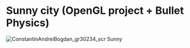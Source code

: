 # Sunny city (OpenGL project + Bullet Physics)
![ConstantinAndreiBogdan_gr30234_scr](https://github.com/user-attachments/assets/a9da798d-23d2-4dad-919d-4fdff5d20390)
Sunny
